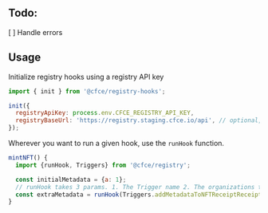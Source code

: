 ## Todo:

[ ] Handle errors

## Usage

Initialize registry hooks using a registry API key

```jsx
import { init } from '@cfce/registry-hooks';

init({
  registryApiKey: process.env.CFCE_REGISTRY_API_KEY,
  registryBaseUrl: 'https://registry.staging.cfce.io/api', // optional, for if you want to use the staging version, which you probably do
});
```

Wherever you want to run a given hook, use the `runHook` function.

```jsx
mintNFT() {
  import {runHook, Triggers} from '@cfce/registry';

  const initialMetadata = {a: 1};
  // runHook takes 3 params. 1. The Trigger name 2. The organizations to check and 3. Additional data that can be used by the the hook (currently just the below)
  const extraMetadata = runHook(Triggers.addMetadataToNFTReceiptReceipt, organizationId, {userId, walletId, organizationId}); // include metadata that might be used by the hooks.
}
```
